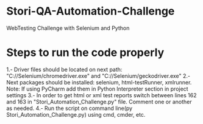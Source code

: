 # Stori-QA-Automation-Challenge
WebTesting Challenge with Selenium and Python

# Steps to run the code properly
1.- Driver files should be located on next path: "C://Selenium/chromedriver.exe" and "C://Selenium/geckodriver.exe"
2.- Next packages should be installed: selenium, html-testRunner, xmlrunner. Note: If using PyCharm add them in Python Interpreter section in project settings
3.- In order to get html or xml test reports switch between lines 162 and 163 in "Stori_Automation_Challenge.py" file. Comment one or another as needed.
4.- Run the script on command line(py Stori_Automation_Challenge.py) using cmd, cmder, etc.

